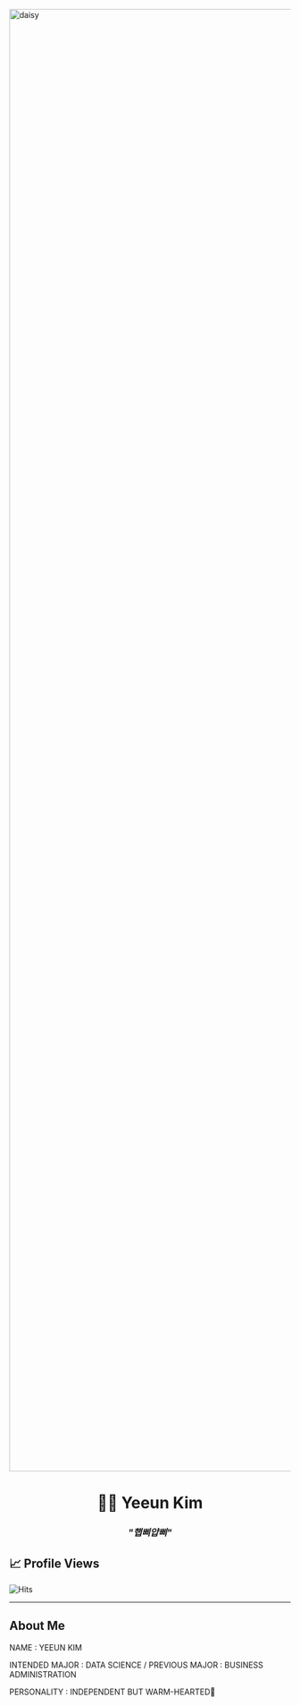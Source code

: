 </p><img width="4646" height="2613" alt="daisy" src="https://github.com/user-attachments/assets/dd54144a-07b8-4134-a239-0f3ab5a2a4d8" />

<h1 align="center">👩‍💻 Yeeun Kim </h1>

<h3 align="center"><i>"햅삐얍삐"</i></h3>

<p align="center">

  <!-- Animated typing SVG -->

</p>

## 📈 Profile Views

![Hits](https://hits.seeyoufarm.com/api/count/incr/badge.svg?url=yeun04226&count_bg=%2379C83D&title_bg=%23555555&icon=github.svg&icon_color=%23E7E7E7&title=visits&edge_flat=false)

---

## About Me

NAME : YEEUN KIM

INTENDED MAJOR : DATA SCIENCE / PREVIOUS MAJOR : BUSINESS ADMINISTRATION

PERSONALITY : INDEPENDENT BUT WARM-HEARTED🌼


